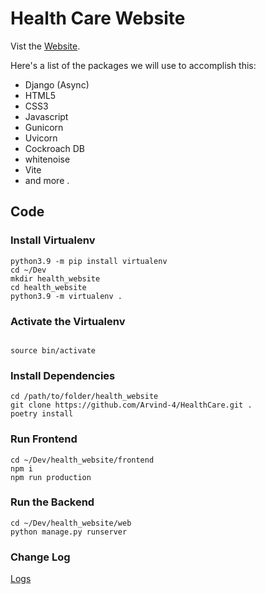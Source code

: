 # Health Care Website

Vist the [Website](https://healthcarewebsite.herokuapp.com/).

Here's a list of the packages we will use to accomplish this:

-   Django (Async)
-   HTML5
-   CSS3
-   Javascript
-   Gunicorn
-   Uvicorn
-   Cockroach DB
-   whitenoise
-   Vite
-   and more .

## Code 

### Install Virtualenv 
```
python3.9 -m pip install virtualenv
cd ~/Dev
mkdir health_website
cd health_website
python3.9 -m virtualenv .
```
### Activate the Virtualenv
```

source bin/activate
```

### Install Dependencies
```
cd /path/to/folder/health_website
git clone https://github.com/Arvind-4/HealthCare.git .
poetry install
```

### Run Frontend
```
cd ~/Dev/health_website/frontend
npm i
npm run production
```

### Run the Backend
```
cd ~/Dev/health_website/web
python manage.py runserver 
```
### Change Log
[Logs](https://github.com/Arvind-4/HealthCare/commits)
